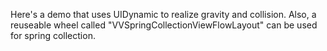 Here's a demo that uses UIDynamic to realize gravity and collision.
Also, a reuseable wheel called "VVSpringCollectionViewFlowLayout" can be used for spring collection.
